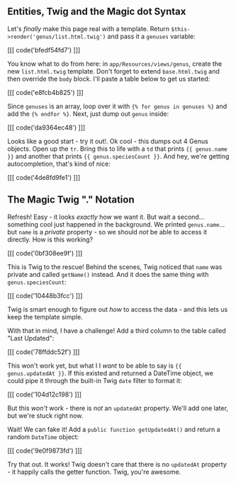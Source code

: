 ## Entities, Twig and the Magic dot Syntax

Let's *finally* make this page real with a template. Return
`$this->render('genus/list.html.twig')` and pass it a `genuses` variable:

[[[ code('bfedf54fd7') ]]]

You know what to do from here: in `app/Resources/views/genus`, create the new
`list.html.twig` template. Don't forget to extend `base.html.twig` and then override
the `body` block. I'll paste a table below to get us started:

[[[ code('e8fcb4b825') ]]]

Since `genuses` is an array, loop over it with `{% for genus in genuses %}` and add
the `{% endfor %}`. Next, just dump out `genus` inside:

[[[ code('da9364ec48') ]]]

Looks like a good start - try it out!. Ok cool - this dumps out 4 Genus objects.
Open up the `tr`. Bring this to life with a `td` that prints `{{ genus.name }}`
and another that prints `{{ genus.speciesCount }}`. And hey, we're getting autocompletion,
that's kind of nice:

[[[ code('4de8fd9fe1') ]]]

## The Magic Twig "." Notation

Refresh! Easy - it looks *exactly* how we want it. But wait a second... something
cool just happened in the background. We printed `genus.name`... but `name` is a
*private* property - so we should *not* be able to access it directly. How is this
working?

[[[ code('0bf308ee9f') ]]]

This is Twig to the rescue! Behind the scenes, Twig noticed that `name` was private
and called `getName()` instead. And it does the same thing with `genus.speciesCount`:

[[[ code('10448b3fcc') ]]]

Twig is smart enough to figure out *how* to access the data - and this lets us keep
the template simple.

With that in mind, I have a challenge! Add a third column to the table called
"Last Updated":

[[[ code('78ffddc52f') ]]]

This won't work yet, but what I I *want* to be able to say is `{{ genus.updatedAt }}`.
If this existed and returned a DateTime object, we could pipe it through the built-in
Twig `date` filter to format it:

[[[ code('104d12c198') ]]]

But this *won't* work - there is *not* an `updatedAt` property. We'll add one later,
but we're stuck right now.

Wait! We can fake it! Add a `public function getUpdatedAt()` and return a random
`DateTime` object:

[[[ code('9e0f9873fd') ]]]

Try that out. It works! Twig doesn't care that there is no `updatedAt` property - it happily
calls the getter function. Twig, you're awesome.
